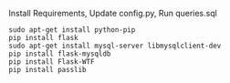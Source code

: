 Install Requirements, Update config.py, Run queries.sql
```
sudo apt-get install python-pip
pip install flask
sudo apt-get install mysql-server libmysqlclient-dev
pip install flask-mysqldb
pip install Flask-WTF
pip install passlib
```
